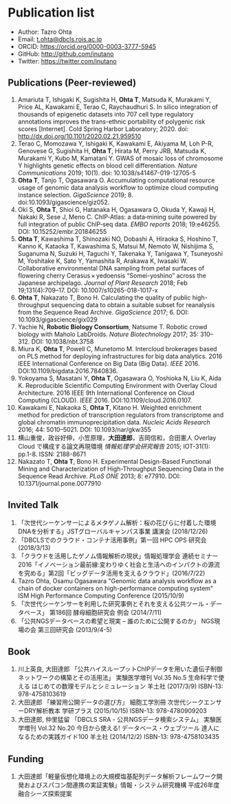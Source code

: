 # Publication list

- Author: Tazro Ohta
- Email: t.ohta@dbcls.rois.ac.jp
- ORCID: https://orcid.org/0000-0003-3777-5945
- GitHub: http://github.com/inutano
- Twitter: https://twitter.com/inutano

## Publications (Peer-reviewed)

1. Amariuta T, Ishigaki K, Sugishita H, **Ohta T**, Matsuda K, Murakami Y, Price AL, Kawakami E, Terao C, Raychaudhuri S. In silico integration of thousands of epigenetic datasets into 707 cell type regulatory annotations improves the trans-ethnic portability of polygenic risk scores [Internet]. Cold Spring Harbor Laboratory; 2020. doi: http://dx.doi.org/10.1101/2020.02.21.959510
1. Terao C, Momozawa Y, Ishigaki K, Kawakami E, Akiyama M, Loh P-R, Genovese G, Sugishita H, **Ohta T**, Hirata M, Perry JRB, Matsuda K, Murakami Y, Kubo M, Kamatani Y. GWAS of mosaic loss of chromosome Y highlights genetic effects on blood cell differentiation. _Nature Communications_ 2019; 10(1). doi: 10.1038/s41467-019-12705-5
1. **Ohta T**, Tanjo T, Ogasawara O. Accumulating computational resource usage of genomic data analysis workflow to optimize cloud computing instance selection. _GigaScience_ 2019; 8. doi:10.1093/gigascience/giz052.
1. Oki S, **Ohta T**, Shioi G, Hatanaka H, Ogasawara O, Okuda Y, Kawaji H, Nakaki R, Sese J, Meno C. ChIP‐Atlas: a data‐mining suite powered by full integration of public ChIP‐seq data. _EMBO reports_ 2018; 19:e46255. DOI: 10.15252/embr.201846255
1. **Ohta T**, Kawashima T, Shinozaki NO, Dobashi A, Hiraoka S, Hoshino T, Kanno K, Kataoka T, Kawashima S, Matsui M, Nemoto W, Nishijima S, Suganuma N, Suzuki H, Taguchi Y, Takenaka Y, Tanigawa Y, Tsuneyoshi M, Yoshitake K, Sato Y, Yamashita R, Arakawa K, Iwasaki W. Collaborative environmental DNA sampling from petal surfaces of flowering cherry Cerasus × yedoensis “Somei-yoshino” across the Japanese archipelago. _Journal of Plant Research_ 2018; Feb 19;131(4):709–17. DOI: 10.1007/s10265-018-1017-x
1. **Ohta T**, Nakazato T, Bono H. Calculating the quality of public high-throughput sequencing data to obtain a suitable subset for reanalysis from the Sequence Read Archive. _GigaScience_ 2017; 6. DOI: 10.1093/gigascience/gix029
1. Yachie N, **Robotic Biology Consortium**, Natsume T. Robotic crowd biology with Maholo LabDroids. _Nature Biotechnology_ 2017; 35: 310–312. DOI: 10.1038/nbt.3758
1. Miura K, **Ohta T**, Powell C, Munetomo M. Intercloud brokerages based on PLS method for deploying infrastructures for big data analytics. 2016 IEEE International Conference on Big Data (Big Data). _IEEE_ 2016. DOI:10.1109/bigdata.2016.7840836.
1. Yokoyama S, Masatani Y, **Ohta T**, Ogasawara O, Yoshioka N, Liu K, Aida K. Reproducible Scientific Computing Environment with Overlay Cloud Architecture. 2016 IEEE 9th International Conference on Cloud Computing (CLOUD). _IEEE_ 2016. DOI:10.1109/cloud.2016.0107.
1. Kawakami E, Nakaoka S, **Ohta T**, Kitano H. Weighted enrichment method for prediction of transcription regulators from transcriptome and global chromatin immunoprecipitation data. _Nucleic Acids Research_ 2016; 44: 5010–5021. DOI: 10.1093/nar/gkw355
1. 横山重俊，政谷好伸，小笠原理，**大田達郎**，吉岡信和，合田憲人 Overlay Cloud で構成する論文再現環境 _情報処理学会研究報告_ 2015; IOT-31(1): pp.1-8. ISSN: 2188-8671
1. Nakazato T, **Ohta T**, Bono H. Experimental Design-Based Functional Mining and Characterization of High-Throughput Sequencing Data in the Sequence Read Archive. _PLoS ONE_ 2013; 8: e77910. DOI: 10.1371/journal.pone.0077910

## Invited Talk

1. 「次世代シーケンサーによるメタゲノム解析：桜の花びらに付着した環境DNAを分析する」JSTグローバルキャンパス事業 講演会 (2018/12/26)
1. 「DBCLSでのクラウド・コンテナ活用事例」第一回 HPC OPS 研究会 (2018/3/13)
1. 「クラウドを活用したゲノム情報解析の現状」情報処理学会 連続セミナー2016「イノベーション最前線:変わりゆく社会と生活へのインパクトの源流を究める」第2回「ビッグデータ活用を支えるクラウド」(2016/7/22)
1. Tazro Ohta, Osamu Ogasawara "Genomic data analysis workflow as a chain of docker containers on high-performance computing system" ISM High Performance Computing Conference (2015/10/9)
1. 「次世代シーケンサーを利用した研究事例とそれを支える公共ツール・データベース」 第186回 酵母細胞研究会 例会 (2014/7/11)
1. 「公共NGSデータベースの希望と現実 – 誰のために公開するのか」 NGS現場の会 第三回研究会 (2013/9/4-5)

## Book

1. 川上英良, 大田達郎 「公共ハイスループットChIPデータを用いた遺伝子制御ネットワークの構築とその活用法」 実験医学増刊 Vol.35 No.5 生命科学で使える はじめての数理モデルとシミュレーション 羊土社 (2017/3/9) ISBN-13: 978-4758103619
1. 大田達郎 「練習用公開データの選び方」 細胞工学別冊 次世代シークエンサーDRY解析教本 学研プラス (2015/10/15) ISBN-13: 978-4780909203
1. 大田達郎, 仲里猛留 「DBCLS SRA - 公共NGSデータ検索システム」 実験医学増刊 Vol.32 No.20 今日から使える! データベース・ウェブツール 達人になるための実践ガイド100 羊土社 (2014/12/2) ISBN-13: 978-4758103435

## Funding

1. 大田達郎「軽量仮想化環境上の大規模塩基配列データ解析フレームワーク開発およびスパコン間連携の実証実験」情報・システム研究機構 平成26年度 融合シーズ探索提案
